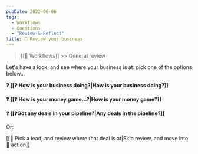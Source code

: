 ```yaml
---
pubDate: 2022-06-06
tags:
  - Workflows
  - Questions
  - "Review-&-Reflect"
title: 🤔 Review your business
---
```


> [[🔁 Workflows]] >> General review

Let's have a look, and see where your business is at: pick one of the options below...

**❓ [[❓ How is your business doing?|How is your business doing?]]**

**❓ [[❓ How is your money game...?|How is your money game?]]**

**❓ [[❓Got any deals in your pipeline?|Any deals in the pipeline?]]**

Or:

[[🔎 Pick a lead, and review where that deal is at|Skip review, and move into 🚀 action]]

